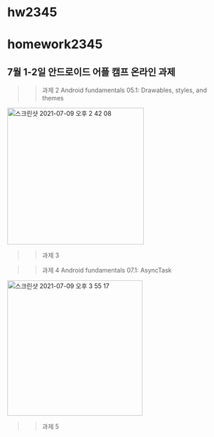 # hw2345

# homework2345
## 7월 1-2일 안드로이드 어플 캠프 온라인 과제 

>>과제 2 Android fundamentals 05.1: Drawables, styles, and themes
<img width="311" alt="스크린샷 2021-07-09 오후 2 42 08" src="https://user-images.githubusercontent.com/74174059/125028959-d7480d00-e0c3-11eb-8291-c32c2fe98580.png">


>>과제 3 


>>과제 4 Android fundamentals 07.1: AsyncTask
<img width="308" alt="스크린샷 2021-07-09 오후 3 55 17" src="https://user-images.githubusercontent.com/74174059/125036528-10857a80-e0ce-11eb-9ff4-a1c94437a7c3.png">


>>과제 5 
